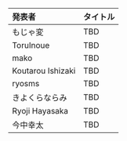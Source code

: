 | 発表者            | タイトル |
|:------------------|:---------|
| もじゃ変          | TBD      |
| ToruInoue         | TBD      |
| mako              | TBD      |
| Koutarou Ishizaki | TBD      |
| ryosms            | TBD      |
| きよくらならみ    | TBD      |
| Ryoji Hayasaka    | TBD      |
| 今中幸太          | TBD      |
